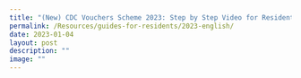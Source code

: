 ```yaml
---
title: "(New) CDC Vouchers Scheme 2023: Step by Step Video for Residents (English)"
permalink: /Resources/guides-for-residents/2023-english/
date: 2023-01-04
layout: post
description: ""
image: ""
---
```

